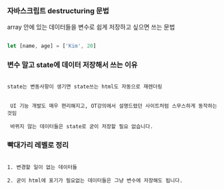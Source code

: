 ### 자바스크립트 destructuring 문법
 array 안에 있는 데이터들을 변수로 쉽게 저장하고 싶으면 쓰는 문법
```javascript

let [name, age] = ['Kim', 20]
```

### 변수 말고 state에 데이터 저장해서 쓰는 이유
```

state는 변동사항이 생기면 state쓰는 html도 자동으로 재렌더링


 UI 기능 개발도 매우 편리해지고, OT강의에서 설명드렸던 사이트처럼 스무스하게 동작하는 것임 

 바뀌지 않는 데이터들은 state로 굳이 저장할 필요 없습니다.

```
### 빡대가리 레벨로 정리
```

1. 변경할 일이 없는 데이터들

2. 굳이 html에 표기가 필요없는 데이터들은 그냥 변수에 저장해도 됩니다. 
```